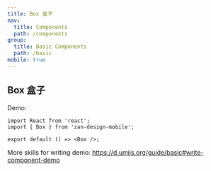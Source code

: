 ```yaml
---
title: Box 盒子
nav:
  title: Components
  path: /components
group:
  title: Basic Components
  path: /basic
mobile: true
---
```


## Box 盒子

Demo:

```tsx
import React from 'react';
import { Box } from 'zan-design-mobile';

export default () => <Box />;
```

More skills for writing demo: <https://d.umijs.org/guide/basic#write-component-demo>
